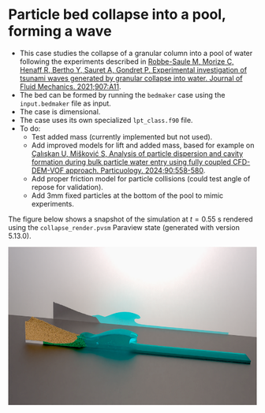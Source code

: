 # Particle bed collapse into a pool, forming a wave

- This case studies the collapse of a granular column into a pool of water following the experiments described in [Robbe-Saule M, Morize C, Henaff R, Bertho Y, Sauret A, Gondret P. Experimental investigation of tsunami waves generated by granular collapse into water. Journal of Fluid Mechanics. 2021;907:A11](https://doi.org/10.1017/jfm.2020.807).
- The bed can be formed by running the `bedmaker` case using the `input.bedmaker` file as input.
- The case is dimensional.
- The case uses its own specialized `lpt_class.f90` file.
- To do:
    - Test added mass (currently implemented but not used).
    - Add improved models for lift and added mass, based for example on [Çalışkan U, Mišković S, Analysis of particle dispersion and cavity formation during bulk particle water entry using fully coupled CFD-DEM-VOF approach. Particuology. 2024;90:558-580](https://doi.org/10.1016/j.partic.2023.12.018).
    - Add proper friction model for particle collisions (could test angle of repose for validation).
    - Add 3mm fixed particles at the bottom of the pool to mimic experiments.

The figure below shows a snapshot of the simulation at $t=0.55$ s rendered using the `collapse_render.pvsm` Paraview state (generated with version 5.13.0).
<p align="center"><img src="./collapse.png"/></p>
